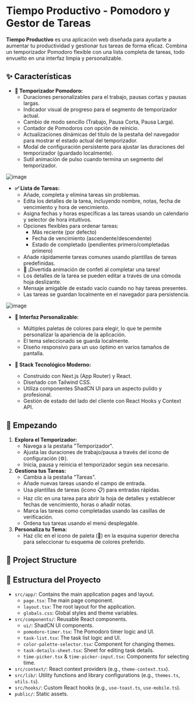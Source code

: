 
# Tiempo Productivo - Pomodoro y Gestor de Tareas

**Tiempo Productivo** es una aplicación web diseñada para ayudarte a aumentar tu productividad y gestionar tus tareas de forma eficaz. Combina un temporizador Pomodoro flexible con una lista completa de tareas, todo envuelto en una interfaz limpia y personalizable.

## ✨ Características

*   **🍅 Temporizador Pomodoro:**
    *   Duraciones personalizables para el trabajo, pausas cortas y pausas largas.
    *   Indicador visual de progreso para el segmento de temporizador actual.
    *   Cambio de modo sencillo (Trabajo, Pausa Corta, Pausa Larga).
    *   Contador de Pomodoros con opción de reinicio.
    *   Actualizaciones dinámicas del título de la pestaña del navegador para mostrar el estado actual del temporizador.
    *   Modal de configuración persistente para ajustar las duraciones del temporizador (guardado localmente).
    *   Sutil animación de pulso cuando termina un segmento del temporizador.
      
![image](https://github.com/user-attachments/assets/e92db4b2-a394-4bce-903e-2dd8ef4b5686)

*   **✅ Lista de Tareas:**
    *   Añade, completa y elimina tareas sin problemas.
    *   Edita los detalles de la tarea, incluyendo nombre, notas, fecha de vencimiento y hora de vencimiento.
    *   Asigna fechas y horas específicas a las tareas usando un calendario y selector de hora intuitivos.
    *   Opciones flexibles para ordenar tareas:
        *   Más reciente (por defecto)
        *   Fecha de vencimiento (ascendente/descendente)
        *   Estado de completado (pendientes primero/completadas primero)
    *   Añade rápidamente tareas comunes usando plantillas de tareas predefinidas.
    *   🎉 ¡Divertida animación de confeti al completar una tarea!
    *   Los detalles de la tarea se pueden editar a través de una cómoda hoja deslizante.
    *   Mensaje amigable de estado vacío cuando no hay tareas presentes.
    *   Las tareas se guardan localmente en el navegador para persistencia.

![image](https://github.com/user-attachments/assets/95bafc63-6d84-41c7-8321-c646d09ccd3c)


*   **🎨 Interfaz Personalizable:**
    *   Múltiples paletas de colores para elegir, lo que te permite personalizar la apariencia de la aplicación.
    *   El tema seleccionado se guarda localmente.
    *   Diseño responsivo para un uso óptimo en varios tamaños de pantalla.

*   **🚀 Stack Tecnológico Moderno:**
    *   Construido con Next.js (App Router) y React.
    *   Diseñado con Tailwind CSS.
    *   Utiliza componentes ShadCN UI para un aspecto pulido y profesional.
    *   Gestión de estado del lado del cliente con React Hooks y Context API.

## 🚀 Empezando

1.  **Explora el Temporizador:**
    *   Navega a la pestaña "Temporizador".
    *   Ajusta las duraciones de trabajo/pausa a través del icono de configuración (⚙️).
    *   Inicia, pausa y reinicia el temporizador según sea necesario.
2.  **Gestiona tus Tareas:**
    *   Cambia a la pestaña "Tareas".
    *   Añade nuevas tareas usando el campo de entrada.
    *   Usa plantillas de tareas (icono 📋) para entradas rápidas.
    *   Haz clic en una tarea para abrir la hoja de detalles y establecer fechas de vencimiento, horas o añadir notas.
    *   Marca las tareas como completadas usando las casillas de verificación.
    *   Ordena tus tareas usando el menú desplegable.
3.  **Personaliza tu Tema:**
    *   Haz clic en el icono de paleta (🎨) en la esquina superior derecha para seleccionar tu esquema de colores preferido.

## 📂 Project Structure
## 📂 Estructura del Proyecto

*   `src/app/`: Contains the main application pages and layout.
    *   `page.tsx`: The main page component.
    *   `layout.tsx`: The root layout for the application.
    *   `globals.css`: Global styles and theme variables.
*   `src/components/`: Reusable React components.
    *   `ui/`: ShadCN UI components.
    *   `pomodoro-timer.tsx`: The Pomodoro timer logic and UI.
    *   `task-list.tsx`: The task list logic and UI.
    *   `color-palette-selector.tsx`: Component for changing themes.
    *   `task-details-sheet.tsx`: Sheet for editing task details.
    *   `time-picker.tsx` & `time-picker-input.tsx`: Components for selecting time.
*   `src/context/`: React context providers (e.g., `theme-context.tsx`).
*   `src/lib/`: Utility functions and library configurations (e.g., `themes.ts`, `utils.ts`).
*   `src/hooks/`: Custom React hooks (e.g., `use-toast.ts`, `use-mobile.ts`).
*   `public/`: Static assets.

